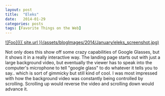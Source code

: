 ```yaml
---
layout: post
title:  "Eleks"
date:   2014-01-29
categories: posts
tags: [Favorite Things on the Web]
---
```


<a target="_blank" href="https://glass.eleks.com/" rel="glass.eleks.com/">![Foo]({{ site.url }}/assets/blogImages/2014/January/eleks_screenshot.jpg)</a>

Not only does this show off some crazy capabilities of Google Glasses, but it shows it in a really interactive way. The landing page starts out with just a large background video, but eventually the viewer has to speak into the computer's microphone to tell "google glass" to do whatever it tells you to say.. which is sort of gimmicky but still kind of cool. I was most impressed with how the background video was constantly being controlled by scrolling. Scrolling up would reverse the video and scrolling down would advance it.  